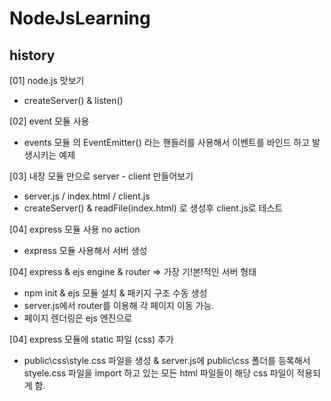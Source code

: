 # NodeJsLearning

## history

[01] node.js 맛보기
 - createServer() & listen()

[02] event 모듈 사용
- events 모듈 의 EventEmitter() 라는 핸들러를 사용해서 이벤트를 바인드 하고 발생시키는 예제

[03] 내장 모듈 만으로 server - client 만들어보기
- server.js / index.html / client.js
- createServer() & readFile(index.html) 로 생성후 client.js로 테스트

[04] express 모듈 사용 no action
- express 모듈 사용해서 서버 생성

[04] express & ejs engine & router => 가장 기!본!적인 서버 형태 
- npm init & ejs 모듈 설치 & 패키지 구조 수동 생성
- server.js에서 router를 이용해 각 페이지 이동 가능.
- 페이지 렌더링은 ejs 엔진으로

[04] express 모듈에 static 파일 (css) 추가
- public\css\style.css 파일을 생성 & server.js에 public\css 폴더를 등록해서 styele.css 파일을 import 하고 있는 모든 html 파일들이 해당 css 파일이 적용되게 함.
